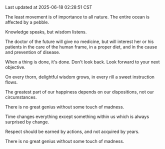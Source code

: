 Last updated at 2025-06-18 02:28:51 CST

The least movement is of importance to all nature. The entire ocean is affected by a pebble.

Knowledge speaks, but wisdom listens.

The doctor of the future will give no medicine, but will interest her or his patients in the care of the human frame, in a proper diet, and in the cause and prevention of disease.

When a thing is done, it's done. Don't look back. Look forward to your next objective.

On every thorn, delightful wisdom grows, in every rill a sweet instruction flows.

The greatest part of our happiness depends on our dispositions, not our circumstances.

There is no great genius without some touch of madness.

Time changes everything except something within us which is always surprised by change.

Respect should be earned by actions, and not acquired by years.

There is no great genius without some touch of madness.

